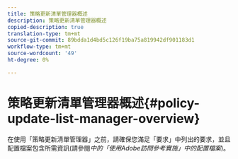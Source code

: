 ```yaml
---
title: 策略更新清單管理器概述
description: 策略更新清單管理器概述
copied-description: true
translation-type: tm+mt
source-git-commit: 89bdda1d4bd5c126f19ba75a819942df901183d1
workflow-type: tm+mt
source-wordcount: '49'
ht-degree: 0%

---
```



# 策略更新清單管理器概述{#policy-update-list-manager-overview}

在使用「策略更新清單管理器」之前，請確保您滿足「要求」中列出的要求，並且配置檔案包含所需資訊(請參閱&#x200B;*中的「使用Adobe訪問參考實施」中的配置檔案*)。
